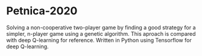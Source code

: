 # Petnica-2020
Solving a non-cooperative two-player game by finding a good strategy for a simpler, n-player game using a genetic algorithm. This aproach is compared with deep Q-learning for reference. Written in Python using Tensorflow for deep Q-learning.

